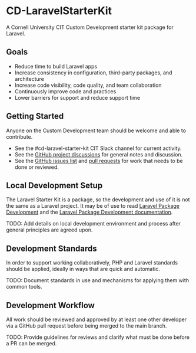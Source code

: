 # CD-LaravelStarterKit

A Cornell University CIT Custom Development starter kit package for Laravel.

## Goals
- Reduce time to build Laravel apps
- Increase consistency in configuration, third-party packages, and architecture
- Increase code visibility, code quality, and team collaboration
- Continuously improve code and practices
- Lower barriers for support and reduce support time

## Getting Started
Anyone on the Custom Development team should be welcome and able to contribute.
- See the #cd-laravel-starter-kit CIT Slack channel for current activity.
- See the [GitHub project discussions](https://github.com/CU-CommunityApps/CD-LaravelStarterKit/discussions) for general notes and discussion.
- See the [GitHub issues list](https://github.com/CU-CommunityApps/CD-LaravelStarterKit/issues) and [pull requests](https://github.com/CU-CommunityApps/CD-LaravelStarterKit/pulls) for work that needs to be done or reviewed.

## Local Development Setup
The Laravel Starter Kit is a package, so the development and use of it is not the same as a Laravel project. It may be of use to read [Laravel Package Development](https://laravelpackage.com/) and the [Laravel Package Development documentation](https://laravel.com/docs/9.x/packages).

TODO: Add details on local development environment and process after general principles are agreed upon. 

## Development Standards
In order to support working collaboratively, PHP and Laravel standards should be applied, ideally in ways that are quick and automatic.

TODO: Document standards in use and mechanisms for applying them with common tools.

## Development Workflow
All work should be reviewed and approved by at least one other developer via a GitHub pull request before being merged to the main branch.

TODO: Provide guidelines for reviews and clarify what must be done before a PR can be merged.
